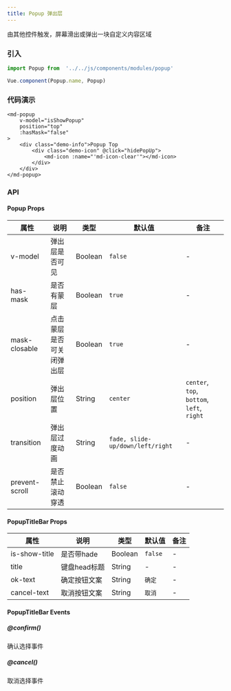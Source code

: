 ```yaml
---
title: Popup 弹出层
---
```


由其他控件触发，屏幕滑出或弹出一块自定义内容区域

### 引入

```javascript
import Popup from  '../../js/components/modules/popup'

Vue.component(Popup.name, Popup)
```

### 代码演示
<!-- DEMO -->
```
<md-popup
    v-model="isShowPopup"
    position="top"
    :hasMask="false"
>
    <div class="demo-info">Popup Top
        <div class="demo-icon" @click="hidePopUp">
            <md-icon :name="'md-icon-clear'"></md-icon>
        </div>
    </div>
</md-popup>
```
### API
#### Popup Props
|属性 | 说明 | 类型 | 默认值| 备注|
|----|-----|------|------|------|
|v-model|弹出层是否可见|Boolean|`false`|-|
|has-mask|是否有蒙层|Boolean|`true`|-|
|mask-closable|点击蒙层是否可关闭弹出层|Boolean|`true`|-|
|position|弹出层位置|String|`center`|`center`, `top`, `bottom`, `left`, `right`|
|transition|弹出层过度动画|String|`fade, slide-up/down/left/right`|-|
|prevent-scroll|是否禁止滚动穿透|Boolean|`false`|-|

#### PopupTitleBar Props
|属性 | 说明 | 类型 | 默认值 | 备注|
|----|-----|------|------|------|
|is-show-title|是否带hade|Boolean|`false`|-|
|title|键盘head标题|String|-|-|
|ok-text|确定按钮文案|String|`确定`|-|
|cancel-text|取消按钮文案|String|`取消`|-|


#### PopupTitleBar Events

##### @confirm()
确认选择事件

##### @cancel()
取消选择事件
